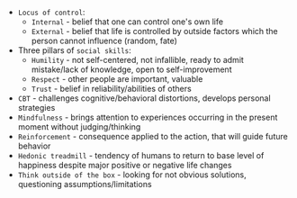 * `Locus of control`:
	* `Internal` - belief that one can control one's own life
	* `External` - belief that life is controlled by outside factors which the person cannot influence (random, fate)
* Three pillars of `social skills`:
	* `Humility` - not self-centered, not infallible, ready to admit mistake/lack of knowledge, open to self-improvement
	* `Respect` - other people are important, valuable
	* `Trust` - belief in reliability/abilities of others
* `CBT` - challenges cognitive/behavioral distortions, develops personal strategies
* `Mindfulness` - brings attention to experiences occurring in the present moment without judging/thinking
* `Reinforcement` - consequence applied to the action, that will guide future behavior
* `Hedonic treadmill` - tendency of humans to return to base level of happiness despite major positive or negative life changes
* `Think outside of the box` - looking for not obvious solutions, questioning assumptions/limitations
